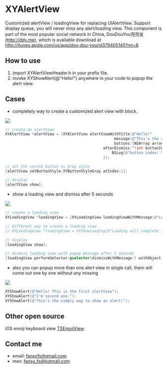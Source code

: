 XYAlertView
===========

Customized alertView / loadingView for replacing UIAlertView. Support display queue, you will never miss any alert/loading view.
This component is part of the most popular social network in China, DouDouYou兜兜友 (http://ddy.me), which is available download at http://itunes.apple.com/us/app/dou-dou-you/id379405145?mt=8.

## How to use

1. import XYAlertViewHeader.h in your prefix file.
2. invoke XYShowAlert(@"Hello!") anywhere in your code to popup the alert view.

## Cases
- completely way to create a customized alert view with block.

<img src="http://media3.doudouy.com/users/251/userPhoto/origin/1343356324907.jpg"/>

```ObjectiveC
// create an alertView
XYAlertView *alertView = [XYAlertView alertViewWithTitle:@"Hello!"
                                                 message:@"This's the single alert view demo!"
                                                 buttons:[NSArray arrayWithObjects:@"Ok", @"Cancel", nil]
                                            afterDismiss:^(int buttonIndex) {
                                                NSLog(@"button index: %d pressed!", buttonIndex);
                                            }];

// set the second button as gray style
[alertView setButtonStyle:XYButtonStyleGray atIndex:1];

// display
[alertView show];
```

- show a loading view and dismiss after 5 seconds

<img src="http://media3.doudouy.com/users/251/userPhoto/origin/1343356312864.jpg"/>

```ObjectiveC
// create a loading view
XYLoadingView *loadingView = [XYLoadingView loadingViewWithMessage:@"Loading will complete in 5 seconds..."];

// different way to create a loading view
// XYLoadingView *loadingView = XYShowLoading(@"Loading will complete in 5 seconds...");

// display
[loadingView show];

// dismiss loading view with popup message after 5 seconds
[loadingView performSelector:@selector(dismissWithMessage:) withObject:@"The message comes out once loading view gone." afterDelay:5];
```

- also you can popup more than one alert view in single call, them will come out one by one without any missing

<img src="http://media3.doudouy.com/users/251/userPhoto/origin/1343356280549.jpg"/>

```ObjectiveC
XYShowAlert(@"Hello! This is the first alertView");
XYShowAlert(@"I'm second one.");
XYShowAlert(@"This's the simply way to show an alert!");
```
## Other open source
iOS emoji keyboard view <a href="https://github.com/fly2wind/TSEmojiView">TSEmojiView</a>.

## Contact me

- email: fansyfs@gmail.com
- msn: fansy_fs@hotmail.com